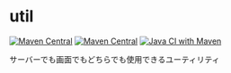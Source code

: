 util
=================

[![Maven Central](https://img.shields.io/maven-central/v/com.uchicom/util.svg)](http://search.maven.org/#search|ga|1|com.uchicom.util)
[![Maven Central](https://img.shields.io/github/license/uchicom/util.svg)](http://www.apache.org/licenses/LICENSE-2.0.txt)
[![Java CI with Maven](https://github.com/uchicom/util/actions/workflows/package.yml/badge.svg)](https://github.com/uchicom/util/actions/workflows/package.yml)

サーバーでも画面でもどちらでも使用できるユーティリティ
